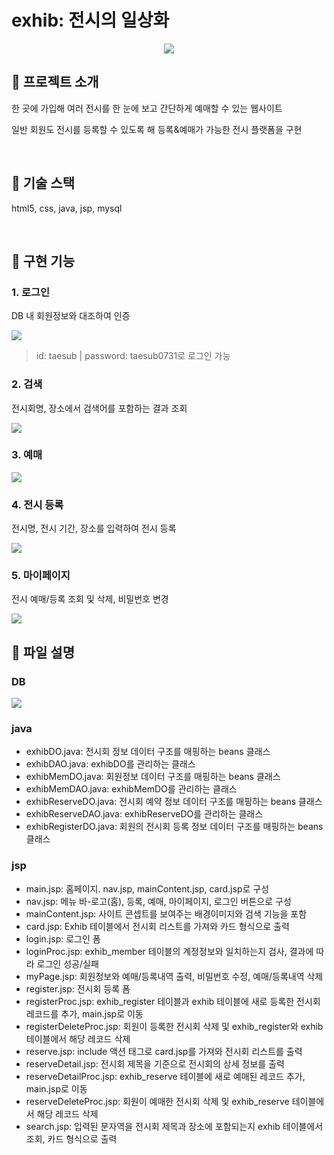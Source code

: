 # exhib: 전시의 일상화
<p align="center">
  <img src="https://github.com/CSeJin/project-exhib/assets/127668461/cddf6df4-5369-44bc-9071-92174e6cdb73">
</p>

## :art: 프로젝트 소개
한 곳에 가입해 여러 전시를 한 눈에 보고 간단하게 예매할 수 있는 웹사이트

일반 회원도 전시를 등록할 수 있도록 해 등록&예매가 가능한 전시 플랫폼을 구현

</br>

## :art: 기술 스택
html5, css, java, jsp, mysql

</br>

## :art: 구현 기능
### 1. 로그인
DB 내 회원정보와 대조하여 인증

<img src="https://github.com/CSeJin/project-exhib/assets/127668461/9b7e82b8-5832-4efd-8775-ff2aa6038bfb">

> id: taesub | password: taesub0731로 로그인 가능
### 2. 검색
전시회명, 장소에서 검색어를 포함하는 결과 조회

<img src="https://github.com/CSeJin/project-exhib/assets/127668461/3aa1044d-46e8-4f0a-b851-fc15d12f3bc5">

### 3. 예매
<img src="https://github.com/CSeJin/project-exhib/assets/127668461/537abe84-3761-491a-80e6-b2fee3395305">

### 4. 전시 등록
전시명, 전시 기간, 장소를 입력하여 전시 등록

<img src="https://github.com/CSeJin/project-exhib/assets/127668461/d5574ff0-4614-4f46-9bd9-58e55ad9631a">

### 5. 마이페이지
전시 예매/등록 조회 및 삭제, 비밀번호 변경

<img src="https://github.com/CSeJin/project-exhib/assets/127668461/5dcd2a72-3d02-4e6e-a802-9516469e221c">


## :art: 파일 설명
### DB
<img src="https://github.com/CSeJin/project-exhib/assets/127668461/ba37503f-e833-4d4c-86a7-52e23c3bc5bd">

### java
- exhibDO.java: 전시회 정보 데이터 구조를 매핑하는 beans 클래스
- exhibDAO.java: exhibDO를 관리하는 클래스
- exhibMemDO.java: 회원정보 데이터 구조를 매핑하는 beans 클래스
- exhibMemDAO.java: exhibMemDO를 관리하는 클래스
- exhibReserveDO.java: 전시회 예약 정보 데이터 구조를 매핑하는 beans 클래스
- exhibReserveDAO.java: exhibReserveDO를 관리하는 클래스
- exhibRegisterDO.java: 회원의 전시회 등록 정보 데이터 구조를 매핑하는 beans 클래스
### jsp
- main.jsp: 홈페이지. nav.jsp, mainContent.jsp, card.jsp로 구성
- nav.jsp: 메뉴 바-로고(홈), 등록, 예매, 마이페이지, 로그인 버튼으로 구성
- mainContent.jsp: 사이트 콘셉트를 보여주는 배경이미지와 검색 기능을 포함
- card.jsp: Exhib 테이블에서 전시회 리스트를 가져와 카드 형식으로 출력
- login.jsp: 로그인 폼
- loginProc.jsp: exhib_member 테이블의 계정정보와 일치하는지 검사, 결과에 따라 로그인 성공/실패
- myPage.jsp: 회원정보와 예매/등록내역 출력, 비밀번호 수정, 예매/등록내역 삭제
- register.jsp: 전시회 등록 폼
- registerProc.jsp: exhib_register 테이블과 exhib 테이블에 새로 등록한 전시회 레코드를 추가, main.jsp로 이동
- registerDeleteProc.jsp: 회원이 등록한 전시회 삭제 및 exhib_register와 exhib 테이블에서 해당 레코드 삭제
- reserve.jsp: include 액션 태그로 card.jsp를 가져와 전시회 리스트를 출력
- reserveDetail.jsp: 전시회 제목을 기준으로 전시회의 상세 정보를 출력
- reserveDetailProc.jsp: exhib_reserve 테이블에 새로 예매된 레코드 추가, main.jsp로 이동
- reserveDeleteProc.jsp: 회원이 예매한 전시회 삭제 및 exhib_reserve 테이블에서 해당 레코드 삭제
- search.jsp: 입력된 문자역을 전시회 제목과 장소에 포함되는지 exhib 테이블에서 조회, 카드 형식으로 출력

